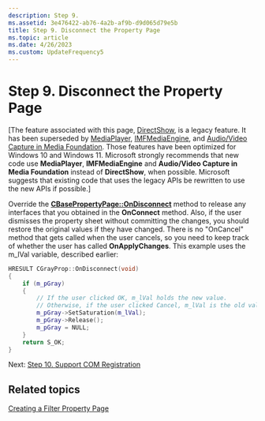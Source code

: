 ```yaml
---
description: Step 9.
ms.assetid: 3e476422-ab76-4a2b-af9b-d9d065d79e5b
title: Step 9. Disconnect the Property Page
ms.topic: article
ms.date: 4/26/2023
ms.custom: UpdateFrequency5
---
```


# Step 9. Disconnect the Property Page

\[The feature associated with this page, [DirectShow](/windows/win32/directshow/directshow), is a legacy feature. It has been superseded by [MediaPlayer](/uwp/api/Windows.Media.Playback.MediaPlayer), [IMFMediaEngine](/windows/win32/api/mfmediaengine/nn-mfmediaengine-imfmediaengine), and [Audio/Video Capture in Media Foundation](windows/win32/medfound/audio-video-capture-in-media-foundation). Those features have been optimized for Windows 10 and Windows 11. Microsoft strongly recommends that new code use **MediaPlayer**, **IMFMediaEngine** and **Audio/Video Capture in Media Foundation** instead of **DirectShow**, when possible. Microsoft suggests that existing code that uses the legacy APIs be rewritten to use the new APIs if possible.\]

Override the [**CBasePropertyPage::OnDisconnect**](cbasepropertypage-ondisconnect.md) method to release any interfaces that you obtained in the **OnConnect** method. Also, if the user dismisses the property sheet without committing the changes, you should restore the original values if they have changed. There is no "OnCancel" method that gets called when the user cancels, so you need to keep track of whether the user has called **OnApplyChanges**. This example uses the m\_lVal variable, described earlier:


```C++
HRESULT CGrayProp::OnDisconnect(void)
{
    if (m_pGray)
    {
        // If the user clicked OK, m_lVal holds the new value.
        // Otherwise, if the user clicked Cancel, m_lVal is the old value.
        m_pGray->SetSaturation(m_lVal);  
        m_pGray->Release();
        m_pGray = NULL;
    }
    return S_OK;
}
```



Next: [Step 10. Support COM Registration](step-10--support-com-registration.md)

## Related topics

<dl> <dt>

[Creating a Filter Property Page](creating-a-filter-property-page.md)
</dt> </dl>

 

 



